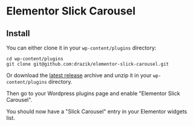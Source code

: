# Elementor Slick Carousel

## Install

You can either clone it in your `wp-content/plugins` directory:

```
cd wp-content/plugins
git clone git@github.com:drazik/elementor-slick-carousel.git
```

Or download the [latest release](https://github.com/drazik/elementor-slick-carousel/releases/latest) archive and unzip it in your `wp-content/plugins` directory.

Then go to your Wordpress plugins page and enable "Elementor Slick Carousel".

You should now have a "Slick Carousel" entry in your Elementor widgets list.
